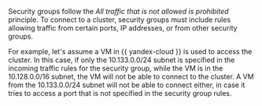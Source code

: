 Security groups follow the _All traffic that is not allowed is prohibited_ principle. To connect to a cluster, security groups must include rules allowing traffic from certain ports, IP addresses, or from other security groups.

For example, let's assume a VM in {{ yandex-cloud }} is used to access the cluster. In this case, if only the 10.133.0.0/24 subnet is specified in the incoming traffic rules for the security group, while the VM is in the 10.128.0.0/16 subnet, the VM will not be able to connect to the cluster. A VM from the 10.133.0.0/24 subnet will not be able to connect either, in case it tries to access a port that is not specified in the security group rules.
